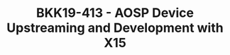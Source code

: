 ---
categories:
- bkk19
description: This session goes thru collaboration between TI, Linaro, Google and open
  source community in upstreaming and development of AOSP with TI Beagleboard X15
  platform .<br><br>We cover the various development phases including hardware and
  software requirements for a platform to be AOSP dev platform and review pros and
  challenges of X15 .&nbsp;<br>Will also review the status of features upstreamed
  and on going development towards future bootloader , kernel , pastry and associated
  external opensource projects.<br>Notes and commentsAOSP Development Boards are intended
  for both Android userspace and kernel development, as well and upstreaming patches<br><br>This
  proposal goes thru the path of exploring TI X15 as a AOSP reference platform and
  why the platform stands out from a plethora of available dev boards --&gt;Pre development
  of baseline thru LCR/LKFT on stable tags --&gt; Review SW/HW requirements and anticipate
  tactical/strategical challenges --&gt; Submit to AOSP gerrit and address review
  comments --&gt; Platform/manifest ready ? with expected functionality? --&gt; Ensure
  no regression thru triage support for expected project duration. --&gt; Future plan/
  Have plan for pastry,kernel migrations and collaborate across board on common feature
  development.
image:
  featured: 'true'
  path: /assets/images/featured-images/bkk19/BKK19-413.png
session_attendee_num: '30'
session_id: BKK19-413
session_room: Session Room 3 (Lotus 10)
session_slot:
  end_time: '2019-04-04 11:25:00'
  start_time: '2019-04-04 11:00:00'
session_speakers:
- speaker_bio: Automotive Infotainment, System Software, OMAP Platform Android Kernel
    Maintainer.
  speaker_company: TI
  speaker_image: /assets/images/speakers/bkk19/praneeth-bajjuri.jpg
  speaker_location: Dallas, Texas
  speaker_name: Praneeth Bajjuri
  speaker_position: Android Software Developer
  speaker_username: praneeth.bajjuri
- speaker_bio: ''
  speaker_company: Texas Instruments
  speaker_image: /assets/images/speakers/bkk19/mykhailo-sopiha.jpg
  speaker_location: ''
  speaker_name: Mykhailo Sopiha
  speaker_position: Android OS Engineer
  speaker_username: mykhailo.sopiha
session_track: Android
tag: session
tags:
- Open Source Development
title: BKK19-413 - AOSP Device Upstreaming and Development with X15
---
